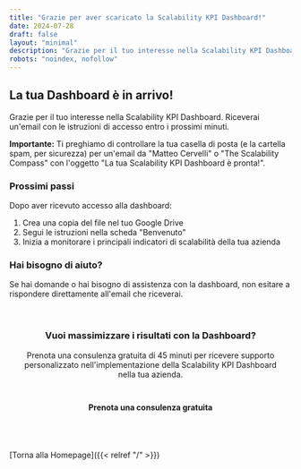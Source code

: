 ```yaml
---
title: "Grazie per aver scaricato la Scalability KPI Dashboard!"
date: 2024-07-28
draft: false
layout: "minimal"
description: "Grazie per il tuo interesse nella Scalability KPI Dashboard."
robots: "noindex, nofollow"
---
```


## La tua Dashboard è in arrivo!

Grazie per il tuo interesse nella Scalability KPI Dashboard. Riceverai un'email con le istruzioni di accesso entro i prossimi minuti.

**Importante:** Ti preghiamo di controllare la tua casella di posta (e la cartella spam, per sicurezza) per un'email da "Matteo Cervelli" o "The Scalability Compass" con l'oggetto "La tua Scalability KPI Dashboard è pronta!".

### Prossimi passi

Dopo aver ricevuto accesso alla dashboard:

1. Crea una copia del file nel tuo Google Drive
2. Segui le istruzioni nella scheda "Benvenuto"
3. Inizia a monitorare i principali indicatori di scalabilità della tua azienda

### Hai bisogno di aiuto?

Se hai domande o hai bisogno di assistenza con la dashboard, non esitare a rispondere direttamente all'email che riceverai.

<div class="cta-box" style="margin: 2rem 0; padding: 1.5rem; background-color: rgba(var(--mc-purple-rgb), 0.1); border: 1px solid var(--mc-purple-light); border-radius: var(--border-radius); text-align: center;">
  <h3 style="margin-top: 0; color: var(--color-highlight);">Vuoi massimizzare i risultati con la Dashboard?</h3>
  <p>Prenota una consulenza gratuita di 45 minuti per ricevere supporto personalizzato nell'implementazione della Scalability KPI Dashboard nella tua azienda.</p>
  <a href="https://adlimen.com/it/landing/prenota-consulenza/?utm_source=kpi_dashboard&utm_medium=thank_you_page&utm_campaign=tool_download&utm_content=calendly_cta" class="cta-button" style="display: inline-block; background-color: var(--mc-purple); color: var(--mc-white); padding: 0.75rem 1.5rem; text-decoration: none; border-radius: var(--border-radius); font-weight: bold; margin-top: 1rem; transition: background-color 0.3s;">Prenota una consulenza gratuita</a>
</div>

[Torna alla Homepage]({{< relref "/" >}}) 